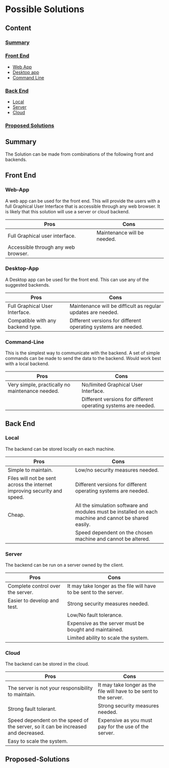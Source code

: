 # Possible Solutions
## Content 
### [Summary](#Summary)
### [Front End](#Front-End) 
* [Web App](#Web-App)
* [Desktop app](#Desktop-App)
* [Command Line](#Command-Line)


### [Back End](#Back-End)
* [Local](#Local)
* [Server](#Server)
* [Cloud](#Cloud)

### [Proposed Solutions](#Proposed-Solutions)

## Summary
The Solution can be made from combinations of the following front and backends.

## Front End

### Web-App

A web app can be used for the front end. This will provide the users with a full Graphical User Interface that is accessible through any web browser. It is likely that this solution will use a server or cloud backend. 

| Pros| Cons| 
| ----- | ----------- | 
| Full Graphical user interface. | Maintenance will be needed. |
| Accessible through any web browser. |  |


### Desktop-App

A Desktop app can be used for the front end. This can use any of the suggested backends.

| Pros| Cons| 
| ----- | ----------- | 
| Full Graphical User Interface. | Maintenance will be difficult as regular updates are needed. |
| Compatible with any backend type. | Different versions for different operating systems are needed. |

### Command-Line
This is the simplest way to communicate with the backend. A set of simple commands can be made to send the data to the backend. Would work best with a local backend.

| Pros| Cons| 
| ----- | ----------- | 
| Very simple, practically no maintenance needed. | No/limited Graphical User Interface. |
|  | Different versions for different operating systems are needed. |

## Back End

### Local
The backend can be stored locally on each machine. 

| Pros| Cons| 
| ----- | ----------- | 
| Simple to maintain. | Low/no security measures needed. |
| Files will not be sent across the internet improving security and speed. | Different versions for different operating systems are needed. |
| Cheap. | All the simulation software and modules must be installed on each machine and cannot be shared easily. |
|  | Speed dependent on the chosen machine and cannot be altered. |

### Server
The backend can be run on a server owned by the client.

| Pros| Cons| 
| ----- | ----------- | 
| Complete control over the server. | It may take longer as the file will have to be sent to the server. |
| Easier to develop and test. | Strong security measures needed. | 
|  | Low/No fault tolerance. | 
|  | Expensive as the server must be bought and maintained. | 
|  | Limited ability to scale the system. | 

### Cloud
The backend can be stored in the cloud. 

| Pros| Cons| 
| ----- | ----------- | 
| The server is not your responsibility to maintain. | It may take longer as the file will have to be sent to the server. |
| Strong fault tolerant. | Strong security measures needed. | 
| Speed dependent on the speed of the server, so it can be increased and decreased. | Expensive as you must pay for the use of the server. | 
| Easy to scale the system. |  | 

## Proposed-Solutions
